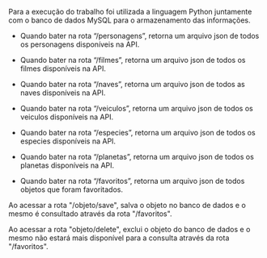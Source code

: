 Para a execução do trabalho foi utilizada a linguagem Python juntamente com o banco de dados MySQL para o armazenamento das informações.

- Quando bater na rota “/personagens”, retorna um arquivo json de todos os personagens disponíveis na API.
  
- Quando bater na rota “/filmes”, retorna um arquivo json de todos os filmes disponíveis na API.
  
- Quando bater na rota “/naves”, retorna um arquivo json de todos as naves disponíveis na API.
  
- Quando bater na rota “/veiculos”, retorna um arquivo json de todos os veiculos disponíveis na API.
  
- Quando bater na rota “/especies”, retorna um arquivo json de todos os especies disponíveis na API.
  
- Quando bater na rota “/planetas”, retorna um arquivo json de todos os planetas disponíveis na API.
  
- Quando bater na rota “/favoritos”, retorna um arquivo json de todos objetos que foram favoritados.

Ao acessar a rota "/objeto/save", salva o objeto no banco de dados e o mesmo é consultado através da rota "/favoritos".

Ao acessar a rota "objeto/delete", exclui o objeto do banco de dados e o mesmo não estará mais disponível para a consulta através da rota "/favoritos".
